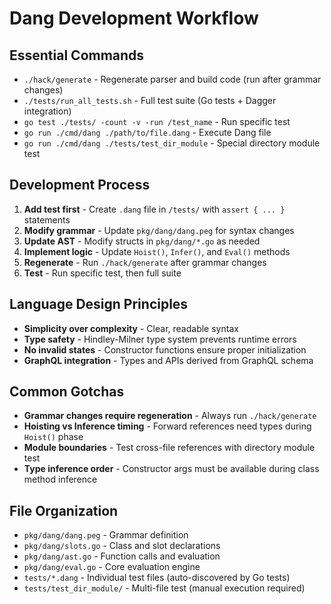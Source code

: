 # Dang Development Workflow

## Essential Commands
- `./hack/generate` - Regenerate parser and build code (run after grammar changes)
- `./tests/run_all_tests.sh` - Full test suite (Go tests + Dagger integration)
- `go test ./tests/ -count -v -run /test_name` - Run specific test
- `go run ./cmd/dang ./path/to/file.dang` - Execute Dang file
- `go run ./cmd/dang ./tests/test_dir_module` - Special directory module test

## Development Process
1. **Add test first** - Create `.dang` file in `/tests/` with `assert { ... }` statements
2. **Modify grammar** - Update `pkg/dang/dang.peg` for syntax changes
3. **Update AST** - Modify structs in `pkg/dang/*.go` as needed
4. **Implement logic** - Update `Hoist()`, `Infer()`, and `Eval()` methods
5. **Regenerate** - Run `./hack/generate` after grammar changes
6. **Test** - Run specific test, then full suite

## Language Design Principles
- **Simplicity over complexity** - Clear, readable syntax
- **Type safety** - Hindley-Milner type system prevents runtime errors
- **No invalid states** - Constructor functions ensure proper initialization
- **GraphQL integration** - Types and APIs derived from GraphQL schema

## Common Gotchas
- **Grammar changes require regeneration** - Always run `./hack/generate`
- **Hoisting vs Inference timing** - Forward references need types during `Hoist()` phase
- **Module boundaries** - Test cross-file references with directory module test
- **Type inference order** - Constructor args must be available during class method inference

## File Organization
- `pkg/dang/dang.peg` - Grammar definition
- `pkg/dang/slots.go` - Class and slot declarations
- `pkg/dang/ast.go` - Function calls and evaluation
- `pkg/dang/eval.go` - Core evaluation engine
- `tests/*.dang` - Individual test files (auto-discovered by Go tests)
- `tests/test_dir_module/` - Multi-file test (manual execution required)
